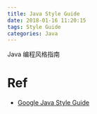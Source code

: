 ```yaml
---
title: Java Style Guide
date: 2018-01-16 11:20:15
tags: Style Guide
categories: Java
---
```


Java 编程风格指南

<!-- more -->

# Ref

* [Google Java Style Guide](https://google.github.io/styleguide/javaguide.html)
